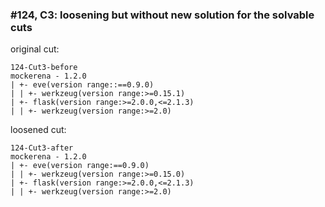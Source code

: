 ### #124, C3: loosening but without new solution for the solvable cuts
original cut:

```
124-Cut3-before
mockerena - 1.2.0
| +- eve(version range::==0.9.0)
| | +- werkzeug(version range:>=0.15.1)
| +- flask(version range:>=2.0.0,<=2.1.3)
| | +- werkzeug(version range:>=2.0)
```




loosened cut:
```
124-Cut3-after
mockerena - 1.2.0
| +- eve(version range:==0.9.0)
| | +- werkzeug(version range:>=0.15.0)
| +- flask(version range:>=2.0.0,<=2.1.3)
| | +- werkzeug(version range:>=2.0)
```


